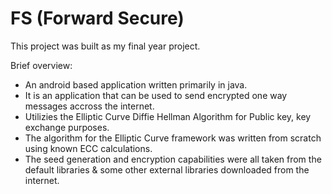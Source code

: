 # FS (Forward Secure)

This project was built as my final year project.

Brief overview:
- An android based application written primarily in java. 
- It is an application that can be used to send encrypted one way messages accross the internet. 
- Utilizies the Elliptic Curve Diffie Hellman Algorithm for Public key, key exchange purposes.
- The algorithm for the Elliptic Curve framework was written from scratch using known ECC calculations.
- The seed generation and encryption capabilities were all taken from the default libraries & some other external libraries 
downloaded from the internet. 
